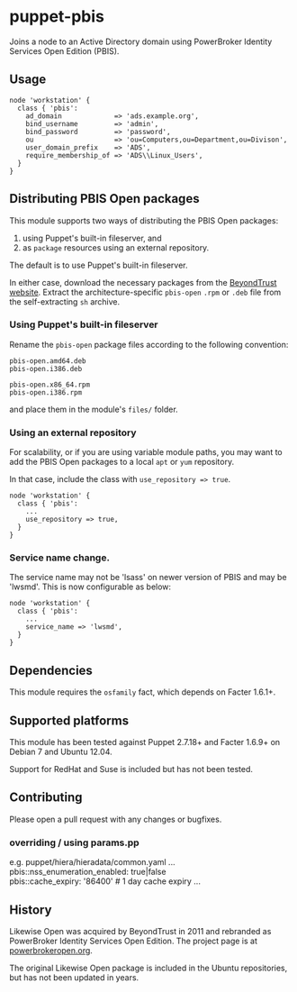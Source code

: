 # puppet-pbis

Joins a node to an Active Directory domain using PowerBroker Identity Services Open Edition (PBIS).

## Usage

    node 'workstation' {
      class { 'pbis': 
        ad_domain             => 'ads.example.org',
        bind_username         => 'admin',
        bind_password         => 'password',
        ou                    => 'ou=Computers,ou=Department,ou=Divison',
        user_domain_prefix    => 'ADS',
        require_membership_of => 'ADS\\Linux_Users',
      }
    }

## Distributing PBIS Open packages

This module supports two ways of distributing the PBIS Open packages:

1. using Puppet's built-in fileserver, and
2. as `package` resources using an external repository.

The default is to use Puppet's built-in fileserver.

In either case, download the necessary packages from the [BeyondTrust website](http://www.beyondtrust.com/Technical-Support/Downloads/PowerBroker-Identity-Services-Open-Edition/?Pass=True). Extract the architecture-specific `pbis-open` `.rpm` or `.deb` file from the self-extracting `sh` archive.

### Using Puppet's built-in fileserver

Rename the `pbis-open` package files according to the following convention:

    pbis-open.amd64.deb
    pbis-open.i386.deb

    pbis-open.x86_64.rpm
    pbis-open.i386.rpm
    
and place them in the module's `files/` folder.

### Using an external repository

For scalability, or if you are using variable module paths, you may want to add the PBIS Open packages to a local `apt` or `yum` repository.

In that case, include the class with `use_repository => true`.

    node 'workstation' {
      class { 'pbis':
        ...
        use_repository => true,
      }
    }

### Service name change.

The service name may not be 'lsass' on newer version of PBIS and may be 'lwsmd'. This is now configurable as below:

    node 'workstation' {
      class { 'pbis':
        ...
        service_name => 'lwsmd',
      }
    }

## Dependencies

This module requires the `osfamily` fact, which depends on Facter 1.6.1+.

## Supported platforms

This module has been tested against Puppet 2.7.18+ and Facter 1.6.9+ on Debian 7 and Ubuntu 12.04.

Support for RedHat and Suse is included but has not been tested.

## Contributing

Please open a pull request with any changes or bugfixes.

### overriding / using params.pp

e.g. puppet/hiera/hieradata/common.yaml
        ...
        pbis::nss_enumeration_enabled: true|false  
        pbis::cache_expiry: '86400'   # 1 day cache expiry
        ...

## History

Likewise Open was acquired by BeyondTrust in 2011 and rebranded as PowerBroker Identity Services Open Edition. The project page is at [powerbrokeropen.org](http://www.powerbrokeropen.org).

The original Likewise Open package is included in the Ubuntu repositories, but has not been updated in years.
